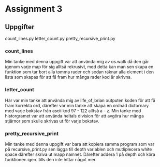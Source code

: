 # Assignment 3

## Uppgifter
count_lines.py
letter_count.py
pretty_recursive_print.py


### count_lines
Min tanke med denna uppgift var att använda mig av os.walk då den går igenom varje map för sig alltså rekrusivt, med detta kan man sen skapa en funktion som tar bort alla tomma rader och sedan räknar alla element i den lista som skapas för att få fram hur många rader kod är skrivna. 

### letter_count
Här var min tanke att använda mig av life_of_brian outputen koden för att få fram korrekta ord, därefter var min tanke att skapa en ordnad dictornary med varje bokstav från ascii kod 97 - 122 alltså a - z. Min tanke med historgramet var att använda heltals division för att avgöra hur många stjärnor som skulle skrivas ut för varje bokstav. 

### pretty_recursive_print
Min tanke med denna uppgift var bara att kopiera samma program som var på recursive_print.py sen lägga till depth variablen och mutliplecera white space därefter skriva ut mapp namnet. Därefter addera 1 på depth och köra funktionen igen. tills den inte hittar något mer.